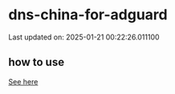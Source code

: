 # dns-china-for-adguard

Last updated on: 2025-01-21 00:22:26.011100

## how to use

[See here](https://github.com/AdguardTeam/AdGuardHome/wiki/Configuration#upstreams-from-file)